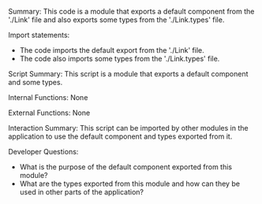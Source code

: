 Summary:
This code is a module that exports a default component from the './Link' file and also exports some types from the './Link.types' file.

Import statements:
- The code imports the default export from the './Link' file.
- The code also imports some types from the './Link.types' file.

Script Summary:
This script is a module that exports a default component and some types.

Internal Functions:
None

External Functions:
None

Interaction Summary:
This script can be imported by other modules in the application to use the default component and types exported from it.

Developer Questions:
- What is the purpose of the default component exported from this module?
- What are the types exported from this module and how can they be used in other parts of the application?